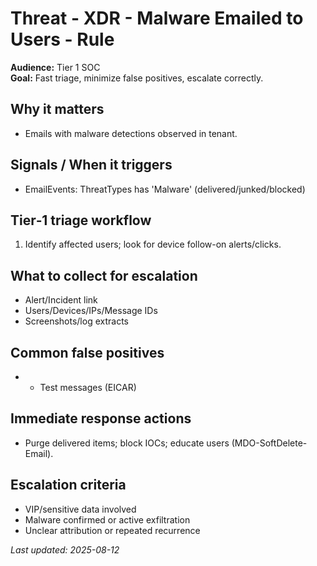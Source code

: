 # Threat - XDR - Malware Emailed to Users - Rule

**Audience:** Tier 1 SOC  
**Goal:** Fast triage, minimize false positives, escalate correctly.

## Why it matters
- Emails with malware detections observed in tenant.

## Signals / When it triggers
- EmailEvents: ThreatTypes has 'Malware' (delivered/junked/blocked)

## Tier‑1 triage workflow
1. Identify affected users; look for device follow-on alerts/clicks.

## What to collect for escalation
- Alert/Incident link
- Users/Devices/IPs/Message IDs
- Screenshots/log extracts

## Common false positives
- - Test messages (EICAR)

## Immediate response actions
- Purge delivered items; block IOCs; educate users (MDO-SoftDelete-Email).

## Escalation criteria
- VIP/sensitive data involved
- Malware confirmed or active exfiltration
- Unclear attribution or repeated recurrence

_Last updated: 2025-08-12_
